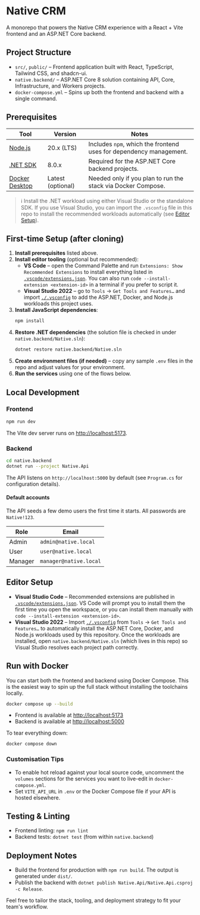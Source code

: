 # Native CRM

A monorepo that powers the Native CRM experience with a React + Vite frontend and an ASP.NET Core backend.

## Project Structure

- `src/`, `public/` – Frontend application built with React, TypeScript, Tailwind CSS, and shadcn-ui.
- `native.backend/` – ASP.NET Core 8 solution containing API, Core, Infrastructure, and Workers projects.
- `docker-compose.yml` – Spins up both the frontend and backend with a single command.

## Prerequisites

| Tool | Version | Notes |
| --- | --- | --- |
| [Node.js](https://nodejs.org/) | 20.x (LTS) | Includes `npm`, which the frontend uses for dependency management. |
| [.NET SDK](https://dotnet.microsoft.com/download) | 8.0.x | Required for the ASP.NET Core backend projects. |
| [Docker Desktop](https://www.docker.com/products/docker-desktop/) | Latest (optional) | Needed only if you plan to run the stack via Docker Compose. |

> ℹ️ Install the .NET workload using either Visual Studio or the standalone SDK. If you use Visual Studio, you can import the `.vsconfig` file in this repo to install the recommended workloads automatically (see [Editor Setup](#editor-setup)).

## First-time Setup (after cloning)

1. **Install prerequisites** listed above.
2. **Install editor tooling** (optional but recommended):
   - **VS Code** – open the Command Palette and run `Extensions: Show Recommended Extensions` to install everything listed in [`.vscode/extensions.json`](.vscode/extensions.json). You can also run `code --install-extension <extension-id>` in a terminal if you prefer to script it.
   - **Visual Studio 2022** – go to `Tools` → `Get Tools and Features…` and import [`./.vsconfig`](.vsconfig) to add the ASP.NET, Docker, and Node.js workloads this project uses.
3. **Install JavaScript dependencies**:
   ```bash
   npm install
   ```
4. **Restore .NET dependencies** (the solution file is checked in under `native.backend/Native.sln`):
   ```bash
   dotnet restore native.backend/Native.sln
   ```
5. **Create environment files (if needed)** – copy any sample `.env` files in the repo and adjust values for your environment.
6. **Run the services** using one of the flows below.

## Local Development

### Frontend

```bash
npm run dev
```

The Vite dev server runs on [http://localhost:5173](http://localhost:5173).

### Backend

```bash
cd native.backend
dotnet run --project Native.Api
```

The API listens on `http://localhost:5000` by default (see `Program.cs` for configuration details).

#### Default accounts

The API seeds a few demo users the first time it starts. All passwords are `Native!123`.

| Role  | Email                  |
| ----- | ---------------------- |
| Admin | `admin@native.local`   |
| User  | `user@native.local`    |
| Manager | `manager@native.local` |

## Editor Setup

- **Visual Studio Code** – Recommended extensions are published in [`.vscode/extensions.json`](.vscode/extensions.json). VS Code will prompt you to install them the first time you open the workspace, or you can install them manually with `code --install-extension <extension-id>`.
- **Visual Studio 2022** – Import [`./.vsconfig`](.vsconfig) from `Tools` → `Get Tools and Features…` to automatically install the ASP.NET Core, Docker, and Node.js workloads used by this repository. Once the workloads are installed, open `native.backend/Native.sln` (which lives in this repo) so Visual Studio resolves each project path correctly.

## Run with Docker

You can start both the frontend and backend using Docker Compose. This is the easiest way to spin up the full stack without installing the toolchains locally.

```bash
docker compose up --build
```

- Frontend is available at [http://localhost:5173](http://localhost:5173)
- Backend is available at [http://localhost:5000](http://localhost:5000)

To tear everything down:

```bash
docker compose down
```

### Customisation Tips

- To enable hot reload against your local source code, uncomment the `volumes` sections for the services you want to live-edit in `docker-compose.yml`.
- Set `VITE_API_URL` in `.env` or the Docker Compose file if your API is hosted elsewhere.

## Testing & Linting

- Frontend linting: `npm run lint`
- Backend tests: `dotnet test` (from within `native.backend`)

## Deployment Notes

- Build the frontend for production with `npm run build`. The output is generated under `dist/`.
- Publish the backend with `dotnet publish Native.Api/Native.Api.csproj -c Release`.

Feel free to tailor the stack, tooling, and deployment strategy to fit your team's workflow.
